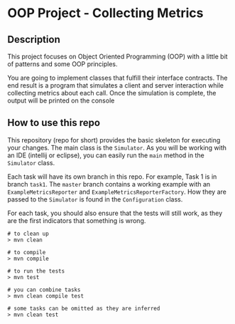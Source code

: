 # OOP Project - Collecting Metrics

## Description
This project focuses on Object Oriented Programming (OOP) with a little bit of patterns and some OOP principles.

You are going to implement classes that fulfill their interface contracts.  The end result is a program that simulates a client and server interaction while collecting metrics about each call. Once the simulation is complete, the output will be printed on the console 

## How to use this repo

This repository (repo for short) provides the basic skeleton for executing your changes.  The main class
is the ```Simulator```.  As you will be working with an IDE (intellij or eclipse), 
you can easily run the ```main``` method in the ```Simulator``` class.

Each task will have its own branch in this repo. For example, Task 1 is in branch ```task1```.
The ```master``` branch contains a working example with an ```ExampleMetricsReporter```
and ```ExampleMetricsReporterFactory```.  How they are passed to the ```Simulator``` is 
found in the ```Configuration``` class.

For each task, you should also ensure that the tests will still work, as they are
the first indicators that something is wrong.  

```
# to clean up 
> mvn clean
```
```
# to compile
> mvn compile
```
```
# to run the tests
> mvn test
```
```
# you can combine tasks
> mvn clean compile test
```
```
# some tasks can be omitted as they are inferred
> mvn clean test
```


